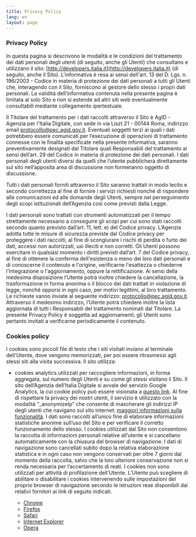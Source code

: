 ```yaml
---
title: Privacy Policy
lang: en
layout: page
---
```


### Privacy Policy
In questa pagina si descrivono le modalità e le condizioni del trattamento dei dati personali degli utenti (di seguito, anche gli Utenti) che consultano e utilizzano il sito: [http://developers.italia.it](http://developers.italia.it) (di seguito, anche il Sito).
L'informativa è resa ai sensi dell'art. 13 del D. Lgs. n. 196/2003 - Codice in materia di protezione dei dati personali a tutti gli Utenti che, interagendo con il Sito, forniscono al gestore dello stesso i propri dati personali.
La validità dell’informativa contenuta nella presente pagina è limitata al solo Sito e non si estende ad altri siti web eventualmente consultabili mediante collegamento ipertestuale.

Il Titolare del trattamento per i dati raccolti attraverso il Sito è AgID - Agenzia per l'Italia Digitale, con sede in via Liszt 21 - 00144 Roma, indirizzo email [protocollo@pec.agid.gov.it](mailto:protocollo@pec.agid.gov.it).
Eventuali soggetti terzi ai quali i dati potrebbero essere comunicati per l’esecuzione di operazioni di trattamento connesse con le finalità specificate nella presente informativa, saranno preventivamente designati dal Titolare quali Responsabili del trattamento ai sensi dell’art. 29 del Codice in materia di protezione dei dati personali.
I dati personali degli utenti diversi da quelli che l’utente pubblicherà direttamente sul sito nell’apposita area di discussione non formeranno oggetto di discussione.

Tutti i dati personali forniti attraverso il Sito saranno trattati in modo lecito e secondo correttezza al fine di fornire i servizi richiesti nonché di rispondere alle comunicazioni ed alle domande degli Utenti, sempre nel perseguimento degli scopi istituzionali dell’Agenzia così come previsti dalla Legge.

I dati personali sono trattati con strumenti automatizzati per il tempo strettamente necessario a conseguire gli scopi per cui sono stati raccolti secondo quanto previsto dall’art. 11, lett. e) del Codice privacy. L’Agenzia adotta tutte le misure di sicurezza previste dal Codice privacy per proteggere i dati raccolti, al fine di scongiurare i rischi di perdita o furto dei dati, accessi non autorizzati, usi illeciti e non corretti.
Gli Utenti possono esercitare in qualsiasi momento i diritti previsti dall’art. 7 del Codice privacy, al fine di ottenere la conferma dell'esistenza o meno dei loro dati personali e di conoscerne il contenuto e l'origine, verificarne l'esattezza o chiederne l'integrazione o l'aggiornamento, oppure la rettificazione. Ai sensi della medesima disposizione l’Utente potrà inoltre chiedere la cancellazione, la trasformazione in forma anonima o il blocco dei dati trattati in violazione di legge, nonché opporsi in ogni caso, per motivi legittimi, al loro trattamento.
Le richieste vanno inviate al seguente indirizzo: [protocollo@pec.agid.gov.it](mailto:protocollo@pec.agid.gov.it). Attraverso il medesimo indirizzo, l’Utente potrà chiedere inoltre la lista aggiornata di tutti i Responsabili del trattamento nominati dal Titolare.
La presente Privacy Policy è soggetta ad aggiornamenti; gli Utenti sono pertanto invitati a verificarne periodicamente il contenuto.

### Cookies policy
I cookies sono piccoli file di testo che i siti visitati inviano al terminale dell'Utente, dove vengono memorizzati, per poi essere ritrasmessi agli stessi siti alla visita successiva.
Il sito utilizza:
- cookies analytics utilizzati per raccogliere informazioni, in forma aggregata, sul numero degli Utenti e su come gli stessi visitano il Sito. Il sito dell’Agenzia dell’Italia Digitale si avvale del servizio Google Analytics, la cui cookie policy può essere visionata a [questo link](https://developers.google.com/analytics/devguides/collection/analyticsjs/cookie-usage). Al fine di rispettare la privacy dei nostri utenti, il servizio è utilizzato con la modalità “\_anonymizeIp” che consente di mascherare gli indirizzi IP degli utenti che navigano sul sito internet: [maggiori informazioni sulla funzionalità](https://support.google.com/analytics/answer/2763052?hl=it). I dati sono raccolti all’unico fine di elaborare informazioni statistiche anonime sull’uso del Sito e per verificare il corretto funzionamento dello stesso.
I cookies utilizzati dal Sito non consentono la raccolta di informazioni personali relative all’utente e si cancellano automaticamente con la chiusura del browser di navigazione.
I dati di navigazione sono cancellati subito dopo la relativa elaborazione statistica e in ogni caso non vengono conservati per oltre 7 giorni dal momento della raccolta, salvo che la loro ulteriore conservazione non si renda necessaria per l’accertamento di reati.
I cookies non sono utilizzati per attività di profilazione dell’Utente.
L’Utente può scegliere di abilitare o disabilitare i cookies intervenendo sulle impostazioni del proprio browser di navigazione secondo le istruzioni rese disponibili dai relativi fornitori ai link di seguito indicati.

  - [Chrome](https://support.google.com/chrome/answer/95647?co=GENIE.Platform%3DDesktop&hl=en)
  - [Firefox](https://support.mozilla.org/it/kb/Attivare%20e%20disattivare%20i%20cookie)
  - [Safari](https://support.apple.com/en-us/HT201265)
  - [Internet Explorer](https://support.microsoft.com/en-us/help/17442/windows-internet-explorer-delete-manage-cookies)
  - [Opera](http://help.opera.com/Windows/10.00/en/cookies.html)

